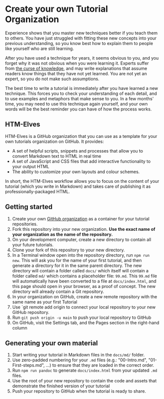 # Create your own Tutorial Organization #

Experience shows that you master new techniques better if you teach them to others. You have just struggled with fitting these new concepts into your previous understanding, so you know best how to explain them to people like yourself who are still learning.

After you have used a technique for years, it seems obvious to you, and you forget why it was not obvious when you were learning it. Experts suffer from [the curse of knowledge](https://en.wikipedia.org/wiki/Curse_of_knowledge#), and may write explanations that assume readers know things that they have not yet learned. You are not yet an expert, so you do not make such assumptions.

The best time to write a tutorial is immediately after you have learned a new technique. This forces you to check your understanding of each detail, and to use examples and metaphors that make sense to you. In a few months' time, you may need to use this technique again yourself, and your own words will be the best reminder you can have of how the process works.

## HTM-Elves

HTM-Elves is a GitHub organization that you can use as a template for your own tutorials organization on GitHub. It provides:

* A set of helpful scripts, snippets and processes that allow you to convert Markdown text to HTML in real time
* A set of JavaScript and CSS files that add interactive functionality to your output HTML
* The ability to customize your own layouts and colour schemes.

In short, the HTM-Elves workflow allows you to focus on the content of your tutorial (which you write in Markdown) and takes care of publishing it as professionally-packaged HTML.

## Getting started

1. Create your own [GitHub organization](https://docs.github.com/en/organizations/collaborating-with-groups-in-organizations/about-organizations) as a container for your tutorial repositories.
2. Fork this repository into your new organization. **Use the exact name of your organization as the name of the repository.**
3. On your development computer, create a new directory to contain all your future tutorials.
4. Clone your fork of this repository to your new directory.
5. In a Terminal window open into the repository directory, run `npm run new`. This will ask you for the name of your first tutorial, and then generate a directory for it in the same parent directory. The new directory will contain a folder called `docs/` which itself will contain a folder called `md/` which contains a placeholder file: `99.md`. This `99.md` file will automatically have been converted to a file at `docs/index.html`, and this page should open in your browser, as a proof of concept. The new directory will already contain a Git repository.
6. In your organization on GitHub, create a new remote repository with the same name as your first Tutorial
7. Use `git remote add origin <link to your GitHub repo> to connect your local repository to your new GitHub repository.
8. Run `git push origin -u main` to push your local repository to GitHub
9. On GitHub, visit the Settings tab, and the Pages section in the right-hand column

## Generating your own material
1. Start writing your tutorial in Markdown files in the `docs/md/` folder. 
2. Use zero-padded numbering for your `.md` files (e.g.: "00-Intro.md", "01-First-steps.md", ...) to ensure that they are loaded in the correct order.
3. Run `npm run pandoc` to generate `docs/index.html` from your updated `.md` files.
4. Use the root of your new repository to contain the code and assets that demonstrate the finished version of your tutorial
5. Push your repository to GitHub when the tutorial is ready to share.

